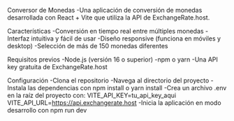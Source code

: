 Conversor de Monedas
-Una aplicación de conversión de monedas desarrollada con React + Vite que utiliza la API de ExchangeRate.host.

Características
-Conversión en tiempo real entre múltiples monedas
-Interfaz intuitiva y fácil de usar
-Diseño responsive (funciona en móviles y desktop)
-Selección de más de 150 monedas diferentes

Requisitos previos
-Node.js (versión 16 o superior)
-npm o yarn
-Una API key gratuita de ExchangeRate.host

Configuración
-Clona el repositorio
-Navega al directorio del proyecto
-Instala las dependencias con npm install o yarn install
-Crea un archivo .env en la raíz del proyecto con:
 VITE_API_KEY=tu_api_key_aqui
 VITE_API_URL=https://api.exchangerate.host
-Inicia la aplicación en modo desarrollo con npm run dev
